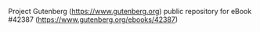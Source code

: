 Project Gutenberg (https://www.gutenberg.org) public repository for
eBook #42387 (https://www.gutenberg.org/ebooks/42387)
